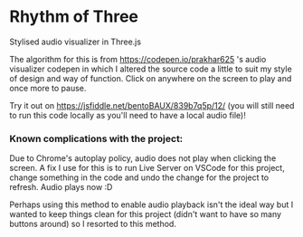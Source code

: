 # Rhythm of Three 
Stylised audio visualizer in Three.js

The algorithm for this is from https://codepen.io/prakhar625 's audio visualizer codepen in which I altered the source code a little to suit my style of design and way of function. Click on anywhere on the screen to play and once more to pause.

Try it out on https://jsfiddle.net/bentoBAUX/839b7q5p/12/ (you will still need to run this code locally as you'll need to have a local audio file)!

### Known complications with the project:

Due to Chrome's autoplay policy, audio does not play when clicking the screen. A fix I use for this is to run Live Server on VSCode for this project, change something in the code and undo the change for the project to refresh. Audio plays now :D

Perhaps using this method to enable audio playback isn't the ideal way but I wanted to keep things clean for this project (didn't want to have so many buttons around) so I resorted to this method.
